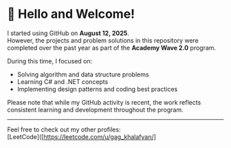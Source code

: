 # 👋 Hello and Welcome!

I started using GitHub on **August 12, 2025**.  
However, the projects and problem solutions in this repository were completed over the past year as part of the **Academy Wave 2.0** program.

During this time, I focused on:
- Solving algorithm and data structure problems
- Learning C# and .NET concepts
- Implementing design patterns and coding best practices

Please note that while my GitHub activity is recent, the work reflects consistent learning and development throughout the program.

---

Feel free to check out my other profiles:  
[LeetCode]([https://leetcode.com/u/gag_khalafyan/]
